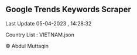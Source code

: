 

## Google Trends Keywords Scraper 
 
Last Update 05-04-2023 , 14:28:32

Country List :
VIETNAM.json



© Abdul Muttaqin 
